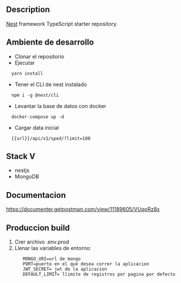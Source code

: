 
## Description

[Nest](https://github.com/nestjs/nest) framework TypeScript starter repository.

## Ambiente de desarrollo

- Clonar el repositorio 
- Ejecutar 
```
  yarn install
```
- Tener el CLI de nest instalado 
```
  npm i -g @nest/cli
```
- Levantar la base de datos con docker 
```
  docker-compose up -d 
```

- Cargar data inicial
```
  {{url}}/api/v1/sped/?limit=100
```

## Stack V
* nestjs
* MongoDB


## Documentacion 
https://documenter.getpostman.com/view/11189605/VUqoRz8x


## Produccion build

1. Crer archivo .env.prod
2. Llenar las variables de entorno:
   ```
      MONGO_URI=url de mongo
      PORT=puerto en el que desea correr la aplicacion
      JWT_SECRET= jwt de la aplicacion
      DEFAULT_LIMIT= llimite de registros por pagina por defecto
   ```